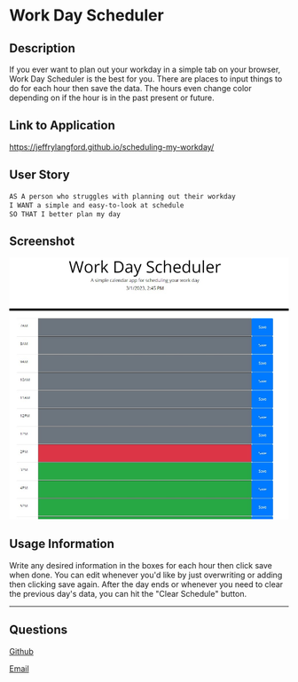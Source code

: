 
# Work Day Scheduler

## Description
If you ever want to plan out your workday in a simple tab on your browser, Work Day Scheduler is the best for you. There are places to input things to do for each hour then save the data. The hours even change color depending on if the hour is in the past present or future.

## Link to Application
https://jeffrylangford.github.io/scheduling-my-workday/

## User Story
```
AS A person who struggles with planning out their workday
I WANT a simple and easy-to-look at schedule
SO THAT I better plan my day
```

## Screenshot
![alt text](assets/images/screenshot.jpg)

## Usage Information
Write any desired information in the boxes for each hour then click save when done. You can edit whenever you'd like by just overwriting or adding then clicking save again. After the day ends or whenever you need to clear the previous day's data, you can hit the "Clear Schedule" button.

---

## Questions

[Github](https://github.com/JeffryLangford)

[Email](jblangford97@gmail.com)
